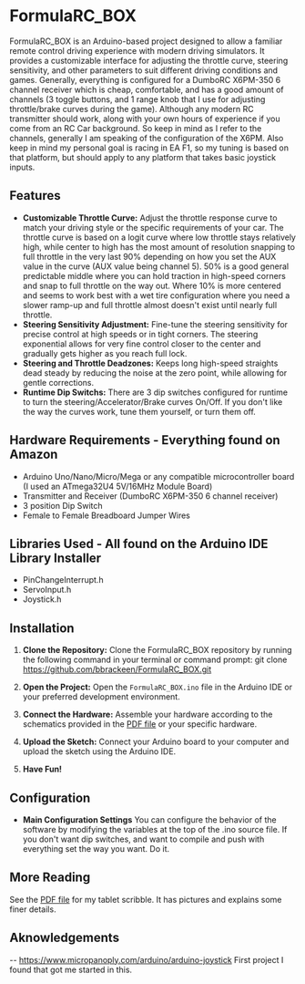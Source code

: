 # FormulaRC_BOX

FormulaRC_BOX is an Arduino-based project designed to allow a familiar remote control driving experience with modern driving simulators. It provides a customizable interface for adjusting the throttle curve, steering sensitivity, and other parameters to suit different driving conditions and games. Generally, everything is configured for a DumboRC X6PM-350 6 channel receiver which is cheap, comfortable, and has a good amount of channels (3 toggle buttons, and 1 range knob that I use for adjusting throttle/brake curves during the game). Although any modern RC transmitter should work, along with your own hours of experience if you come from an RC Car background. So keep in mind as I refer to the channels, generally I am speaking of the configuration of the X6PM. Also keep in mind my personal goal is racing in EA F1, so my tuning is based on that platform, but should apply to any platform that takes basic joystick inputs.

## Features

- **Customizable Throttle Curve:** Adjust the throttle response curve to match your driving style or the specific requirements of your car. The throttle curve is based on a logit curve where low throttle stays relatively high, while center to high has the most amount of resolution snapping to full throttle in the very last 90% depending on how you set the AUX value in the curve (AUX value being channel 5). 50% is a good general predictable middle where you can hold traction in high-speed corners and snap to full throttle on the way out. Where 10% is more centered and seems to work best with a wet tire configuration where you need a slower ramp-up and full throttle almost doesn't exist until nearly full throttle.
- **Steering Sensitivity Adjustment:** Fine-tune the steering sensitivity for precise control at high speeds or in tight corners. The steering exponential allows for very fine control closer to the center and gradually gets higher as you reach full lock.
- **Steering and Throttle Deadzones:** Keeps long high-speed straights dead steady by reducing the noise at the zero point, while allowing for gentle corrections.
- **Runtime Dip Switchs:** There are 3 dip switches configured for runtime to turn the steering/Accelerator/Brake curves On/Off. If you don't like the way the curves work, tune them yourself, or turn them off.

## Hardware Requirements - Everything found on Amazon

- Arduino Uno/Nano/Micro/Mega or any compatible microcontroller board (I used an ATmega32U4 5V/16MHz Module Board)
- Transmitter and Receiver (DumboRC X6PM-350 6 channel receiver)
- 3 position Dip Switch
- Female to Female Breadboard Jumper Wires

## Libraries Used - All found on the Arduino IDE Library Installer

- PinChangeInterrupt.h
- ServoInput.h
- Joystick.h

## Installation

1. **Clone the Repository:**
Clone the FormulaRC_BOX repository by running the following command in your terminal or command prompt:
git clone https://github.com/bbrackeen/FormulaRC_BOX.git

2. **Open the Project:**
Open the `FormulaRC_BOX.ino` file in the Arduino IDE or your preferred development environment.
3. **Connect the Hardware:**
Assemble your hardware according to the schematics provided in the [PDF file](https://github.com/bbrackeen/FormulaRC_BOX/blob/main/Formula%20RC%20BOX.pdf) or your specific hardware.
4. **Upload the Sketch:**
Connect your Arduino board to your computer and upload the sketch using the Arduino IDE.
5. **Have Fun!**

## Configuration

- **Main Configuration Settings** You can configure the behavior of the software by modifying the variables at the top of the .ino source file. If you don't want dip switches, and want to compile and push with everything set the way you want. Do it.

## More Reading

See the [PDF file](https://github.com/bbrackeen/FormulaRC_BOX/blob/main/Formula%20RC%20BOX.pdf) for my tablet scribble. It has pictures and explains some finer details.

## Aknowledgements

-- https://www.micropanoply.com/arduino/arduino-joystick First project I found that got me started in this.